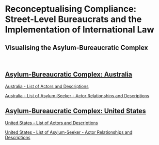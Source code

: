 <html>
<body>
<h1>Reconceptualising Compliance: Street-Level Bureaucrats and the Implementation of International Law</h1>
<h2>Visualising the Asylum-Bureaucratic Complex</h2>
  <br>
<h2><a href="https://reginajefferies.github.io/social-network-visualisations/australia-network">Asylum-Bureaucratic Complex: Australia</a></h2>
<p><a href="https://reginajefferies.github.io/Appendix_4_Australia_Alter_Descriptions.pdf">Australia - List of Actors and Descriptions</a></p>
<p><a href="https://reginajefferies.github.io/Appendix_5_Australia_Ego-Alter_Links_Descriptions.pdf">Australia - List of Asylum-Seeker - Actor Relationships and Descriptions</a></p>
<h2><a href="https://reginajefferies.github.io/social-network-visualisations/us-network">Asylum-Bureaucratic Complex: United States</a></h2>
<p><a href="https://reginajefferies.github.io/Appendix_7_US_Alter_Descriptions.pdf">United States - List of Actors and Descriptions</a></p>
<p><a href="https://reginajefferies.github.io/Appendix_8_US_Ego-Alter_Links_Descriptions.pdf">United States - List of Asylum-Seeker - Actor Relationships and Descriptions</a></p>
</body>
</html>
